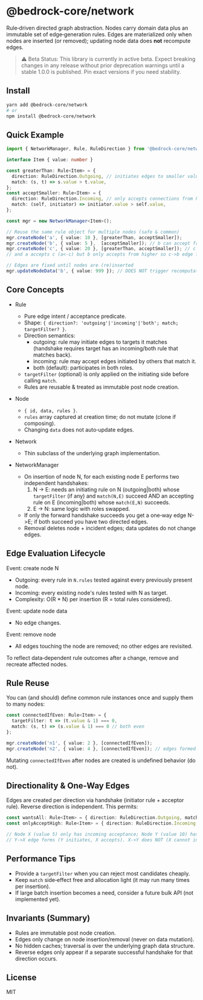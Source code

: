 # @bedrock-core/network

Rule‑driven directed graph abstraction. Nodes carry domain data plus an immutable set of edge‑generation rules. Edges are materialized only when nodes are inserted (or removed); updating node data does **not** recompute edges.

> ⚠️ Beta Status: This library is currently in active beta. Expect breaking changes in any release without prior deprecation warnings until a stable 1.0.0 is published. Pin exact versions if you need stability.

## Install

```bash
yarn add @bedrock-core/network
# or
npm install @bedrock-core/network
```

## Quick Example

```ts
import { NetworkManager, Rule, RuleDirection } from '@bedrock-core/network';

interface Item { value: number }

const greaterThan: Rule<Item> = {
  direction: RuleDirection.Outgoing, // initiates edges to smaller valued nodes when accepted
  match: (s, t) => s.value > t.value,
};
const acceptSmaller: Rule<Item> = {
  direction: RuleDirection.Incoming, // only accepts connections from higher valued nodes
  match: (self, initiator) => initiator.value > self.value,
};

const mgr = new NetworkManager<Item>();

// Reuse the same rule object for multiple nodes (safe & common)
mgr.createNode('a', { value: 10 }, [greaterThan, acceptSmaller]);
mgr.createNode('b', { value: 5 },  [acceptSmaller]); // b can accept from higher but can’t initiate upwards
mgr.createNode('c', { value: 20 }, [greaterThan, acceptSmaller]); // c can initiate to a & b (who accept),
// and a accepts c (a<-c) but b only accepts from higher so c->b edge forms; b has no outgoing to c.

// Edges are fixed until nodes are (re)inserted
mgr.updateNodeData('b', { value: 999 }); // DOES NOT trigger recomputation
```

## Core Concepts

- Rule
  - Pure edge intent / acceptance predicate.
  - Shape: `{ direction?: 'outgoing'|'incoming'|'both'; match; targetFilter? }`.
  - Direction semantics:
    - outgoing: rule may initiate edges to targets it matches (handshake requires target has an incoming/both rule that matches back).
    - incoming: rule may accept edges initiated by others that match it.
    - both (default): participates in both roles.
  - `targetFilter` (optional) is only applied on the initiating side before calling `match`.
  - Rules are reusable & treated as immutable post node creation.

- Node
  - `{ id, data, rules }`.
  - `rules` array captured at creation time; do not mutate (clone if composing).
  - Changing `data` does not auto‑update edges.

- Network
  - Thin subclass of the underlying graph implementation.

- NetworkManager
  - On insertion of node N, for each existing node E performs two independent handshakes:
    1. N -> E: needs an initiating rule on N (outgoing|both) whose `targetFilter` (if any) and `match(N,E)` succeed AND an accepting rule on E (incoming|both) whose `match(E,N)` succeeds.
    2. E -> N: same logic with roles swapped.
  - If only the forward handshake succeeds you get a one‑way edge N->E; if both succeed you have two directed edges.
  - Removal deletes node + incident edges; data updates do not change edges.

## Edge Evaluation Lifecycle

Event: create node N

- Outgoing: every rule in `N.rules` tested against every previously present node.
- Incoming: every existing node's rules tested with N as target.
- Complexity: O(R * N) per insertion (R = total rules considered).

Event: update node data

- No edge changes.

Event: remove node

- All edges touching the node are removed; no other edges are revisited.

To reflect data‑dependent rule outcomes after a change, remove and recreate affected nodes.

## Rule Reuse

You can (and should) define common rule instances once and supply them to many nodes:

```ts
const connectedIfEven: Rule<Item> = {
  targetFilter: t => (t.value & 1) === 0,
  match: (s, t) => (s.value & 1) === 0 // both even
};

mgr.createNode('n1', { value: 2 }, [connectedIfEven]);
mgr.createNode('n2', { value: 4 }, [connectedIfEven]); // edges formed here
```

Mutating `connectedIfEven` after nodes are created is undefined behavior (do not).

## Directionality & One‑Way Edges

Edges are created per direction via handshake (initiator rule + acceptor rule). Reverse direction is independent. This permits:

```ts
const wantsAll: Rule<Item> = { direction: RuleDirection.Outgoing, match: () => true };
const onlyAcceptHigh: Rule<Item> = { direction: RuleDirection.Incoming, match: (self, init) => init.value > self.value };

// Node X (value 5) only has incoming acceptance; Node Y (value 10) has outgoing initiation.
// Y->X edge forms (Y initiates, X accepts). X->Y does NOT (X cannot initiate).
```

## Performance Tips

- Provide a `targetFilter` when you can reject most candidates cheaply.
- Keep `match` side‑effect free and allocation light (it may run many times per insertion).
- If large batch insertion becomes a need, consider a future bulk API (not implemented yet).

## Invariants (Summary)

- Rules are immutable post node creation.
- Edges only change on node insertion/removal (never on data mutation).
- No hidden caches; traversal is over the underlying graph data structure.
- Reverse edges only appear if a separate successful handshake for that direction occurs.

## License

MIT
